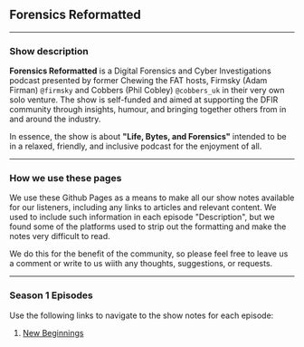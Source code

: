 ## Forensics Reformatted

<hr>

### Show description

**Forensics Reformatted** is a Digital Forensics and Cyber Investigations podcast presented by former Chewing the FAT hosts, Firmsky (Adam Firman) `@firmsky` and Cobbers (Phil Cobley) `@cobbers_uk` in their very own solo venture. The show is self-funded and aimed at supporting the DFIR community through insights, humour, and bringing together others from in and around the industry.

In essence, the show is about **"Life, Bytes, and Forensics"** intended to be in a relaxed, friendly, and inclusive podcast for the enjoyment of all.

<hr>

### How we use these pages

We use these Github Pages as a means to make all our show notes available for our listeners, including any links to articles and relevant content.  We used to include such information in each episode "Description", but we found some of the platforms used to strip out the formatting and make the notes very difficult to read.

We do this for the benefit of the community, so please feel free to leave us a comment or write to us wiith any thoughts, suggestions, or requests.

<hr>

### Season 1 Episodes
Use the following links to navigate to the show notes for each episode:
1. [New Beginnings](https://br3w7h1s.github.io/4n6reformatted/season_1/s1e1.html)
